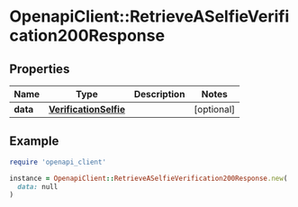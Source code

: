 # OpenapiClient::RetrieveASelfieVerification200Response

## Properties

| Name | Type | Description | Notes |
| ---- | ---- | ----------- | ----- |
| **data** | [**VerificationSelfie**](VerificationSelfie.md) |  | [optional] |

## Example

```ruby
require 'openapi_client'

instance = OpenapiClient::RetrieveASelfieVerification200Response.new(
  data: null
)
```

